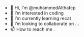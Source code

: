 - 👋 Hi, I’m @muhammedAlthafcp
- 👀 I’m interested in coding
- 🌱 I’m currently learning recat
- 💞️ I’m looking to collaborate on ...
- 📫 How to reach me .

<!---
muhammedAlthafcp/muhammedAlthafcp is a ✨ special ✨ repository because its `README.md` (this file) appears on your GitHub profile.
You can click the Preview link to take a look at your changes.
--->
